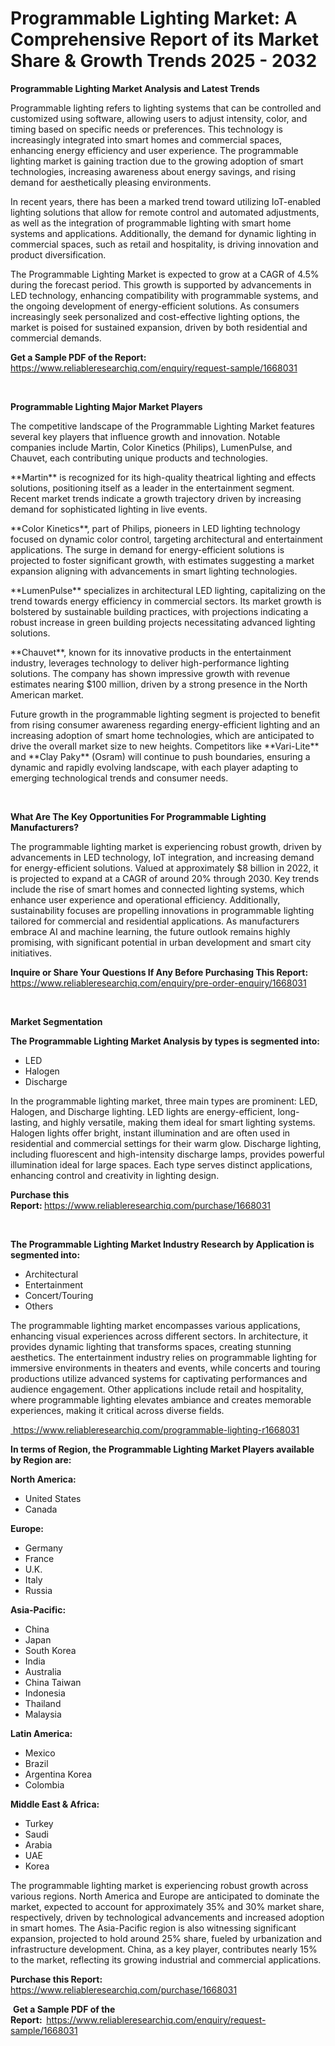 <p><h1>Programmable Lighting Market: A Comprehensive Report of its Market Share & Growth Trends 2025 - 2032</h1></p><p><strong>Programmable Lighting Market Analysis and Latest Trends</strong></p>
<p><p>Programmable lighting refers to lighting systems that can be controlled and customized using software, allowing users to adjust intensity, color, and timing based on specific needs or preferences. This technology is increasingly integrated into smart homes and commercial spaces, enhancing energy efficiency and user experience. The programmable lighting market is gaining traction due to the growing adoption of smart technologies, increasing awareness about energy savings, and rising demand for aesthetically pleasing environments.</p><p>In recent years, there has been a marked trend toward utilizing IoT-enabled lighting solutions that allow for remote control and automated adjustments, as well as the integration of programmable lighting with smart home systems and applications. Additionally, the demand for dynamic lighting in commercial spaces, such as retail and hospitality, is driving innovation and product diversification.</p><p>The Programmable Lighting Market is expected to grow at a CAGR of 4.5% during the forecast period. This growth is supported by advancements in LED technology, enhancing compatibility with programmable systems, and the ongoing development of energy-efficient solutions. As consumers increasingly seek personalized and cost-effective lighting options, the market is poised for sustained expansion, driven by both residential and commercial demands.</p></p>
<p><strong>Get a Sample PDF of the Report:&nbsp;</strong> <a href="https://www.reliableresearchiq.com/enquiry/request-sample/1668031?utm_campaign=2946&utm_medium=2&utm_source=Github&utm_content=ia&utm_term=18042025&utm_id=programmable-lighting">https://www.reliableresearchiq.com/enquiry/request-sample/1668031</a></p>
<p>&nbsp;</p>
<p><strong>Programmable Lighting Major Market Players</strong></p>
<p><p>The competitive landscape of the Programmable Lighting Market features several key players that influence growth and innovation. Notable companies include Martin, Color Kinetics (Philips), LumenPulse, and Chauvet, each contributing unique products and technologies.</p><p>**Martin** is recognized for its high-quality theatrical lighting and effects solutions, positioning itself as a leader in the entertainment segment. Recent market trends indicate a growth trajectory driven by increasing demand for sophisticated lighting in live events.</p><p>**Color Kinetics**, part of Philips, pioneers in LED lighting technology focused on dynamic color control, targeting architectural and entertainment applications. The surge in demand for energy-efficient solutions is projected to foster significant growth, with estimates suggesting a market expansion aligning with advancements in smart lighting technologies.</p><p>**LumenPulse** specializes in architectural LED lighting, capitalizing on the trend towards energy efficiency in commercial sectors. Its market growth is bolstered by sustainable building practices, with projections indicating a robust increase in green building projects necessitating advanced lighting solutions.</p><p>**Chauvet**, known for its innovative products in the entertainment industry, leverages technology to deliver high-performance lighting solutions. The company has shown impressive growth with revenue estimates nearing $100 million, driven by a strong presence in the North American market.</p><p>Future growth in the programmable lighting segment is projected to benefit from rising consumer awareness regarding energy-efficient lighting and an increasing adoption of smart home technologies, which are anticipated to drive the overall market size to new heights. Competitors like **Vari-Lite** and **Clay Paky** (Osram) will continue to push boundaries, ensuring a dynamic and rapidly evolving landscape, with each player adapting to emerging technological trends and consumer needs.</p></p>
<p>&nbsp;</p>
<p><strong>What Are The Key Opportunities For Programmable Lighting Manufacturers?</strong></p>
<p><p>The programmable lighting market is experiencing robust growth, driven by advancements in LED technology, IoT integration, and increasing demand for energy-efficient solutions. Valued at approximately $8 billion in 2022, it is projected to expand at a CAGR of around 20% through 2030. Key trends include the rise of smart homes and connected lighting systems, which enhance user experience and operational efficiency. Additionally, sustainability focuses are propelling innovations in programmable lighting tailored for commercial and residential applications. As manufacturers embrace AI and machine learning, the future outlook remains highly promising, with significant potential in urban development and smart city initiatives.</p></p>
<p><strong>Inquire or Share Your Questions If Any Before Purchasing This Report:</strong> <a href="https://www.reliableresearchiq.com/enquiry/pre-order-enquiry/1668031?utm_campaign=2946&utm_medium=2&utm_source=Github&utm_content=ia&utm_term=18042025&utm_id=programmable-lighting">https://www.reliableresearchiq.com/enquiry/pre-order-enquiry/1668031</a></p>
<p>&nbsp;</p>
<p><strong>Market Segmentation</strong></p>
<p><strong>The Programmable Lighting Market Analysis by types is segmented into:</strong></p>
<p><ul><li>LED</li><li>Halogen</li><li>Discharge</li></ul></p>
<p><p>In the programmable lighting market, three main types are prominent: LED, Halogen, and Discharge lighting. LED lights are energy-efficient, long-lasting, and highly versatile, making them ideal for smart lighting systems. Halogen lights offer bright, instant illumination and are often used in residential and commercial settings for their warm glow. Discharge lighting, including fluorescent and high-intensity discharge lamps, provides powerful illumination ideal for large spaces. Each type serves distinct applications, enhancing control and creativity in lighting design.</p></p>
<p><strong>Purchase this Report:&nbsp;</strong><a href="https://www.reliableresearchiq.com/purchase/1668031?utm_campaign=2946&utm_medium=2&utm_source=Github&utm_content=ia&utm_term=18042025&utm_id=programmable-lighting">https://www.reliableresearchiq.com/purchase/1668031</a></p>
<p>&nbsp;</p>
<p><strong>The Programmable Lighting Market Industry Research by Application is segmented into:</strong></p>
<p><ul><li>Architectural</li><li>Entertainment</li><li>Concert/Touring</li><li>Others</li></ul></p>
<p><p>The programmable lighting market encompasses various applications, enhancing visual experiences across different sectors. In architecture, it provides dynamic lighting that transforms spaces, creating stunning aesthetics. The entertainment industry relies on programmable lighting for immersive environments in theaters and events, while concerts and touring productions utilize advanced systems for captivating performances and audience engagement. Other applications include retail and hospitality, where programmable lighting elevates ambiance and creates memorable experiences, making it critical across diverse fields.</p></p>
<p><a href="https://www.reliableresearchiq.com/programmable-lighting-r1668031?utm_campaign=2946&utm_medium=2&utm_source=Github&utm_content=ia&utm_term=18042025&utm_id=programmable-lighting">&nbsp;https://www.reliableresearchiq.com/programmable-lighting-r1668031</a></p>
<p><strong>In terms of Region, the Programmable Lighting Market Players available by Region are:</strong></p>
<p>
    <p> <strong> North America: </strong>
        <ul>
            <li>United States</li>
            <li>Canada</li>
        </ul>
        </p> 
    <p> <strong> Europe: </strong>
        <ul>
            <li>Germany</li>
            <li>France</li>
            <li>U.K.</li>
            <li>Italy</li>
            <li>Russia</li>
        </ul>
        </p> 
    <p> <strong> Asia-Pacific: </strong>
        <ul>
            <li>China</li>
            <li>Japan</li>
            <li>South Korea</li>
            <li>India</li>
            <li>Australia</li>
            <li>China Taiwan</li>
            <li>Indonesia</li>
            <li>Thailand</li>
            <li>Malaysia</li>
        </ul>
        </p> 
    <p> <strong> Latin America: </strong>
        <ul>
            <li>Mexico</li>
            <li>Brazil</li>
            <li>Argentina Korea</li>
            <li>Colombia</li>
        </ul>
        </p> 
    <p> <strong> Middle East & Africa: </strong>
        <ul>
            <li>Turkey</li>
            <li>Saudi</li>
            <li>Arabia</li>
            <li>UAE</li>
            <li>Korea</li>
        </ul>
    </p>
    </p>
<p><p>The programmable lighting market is experiencing robust growth across various regions. North America and Europe are anticipated to dominate the market, expected to account for approximately 35% and 30% market share, respectively, driven by technological advancements and increased adoption in smart homes. The Asia-Pacific region is also witnessing significant expansion, projected to hold around 25% share, fueled by urbanization and infrastructure development. China, as a key player, contributes nearly 15% to the market, reflecting its growing industrial and commercial applications.</p></p>
<p><strong>Purchase this Report: </strong><a href="https://www.reliableresearchiq.com/purchase/1668031?utm_campaign=2946&utm_medium=2&utm_source=Github&utm_content=ia&utm_term=18042025&utm_id=programmable-lighting">https://www.reliableresearchiq.com/purchase/1668031</a></p>
<p>&nbsp;<strong>Get a Sample PDF of the Report:&nbsp;&nbsp;</strong><a href="https://www.reliableresearchiq.com/enquiry/request-sample/1668031?utm_campaign=2946&utm_medium=2&utm_source=Github&utm_content=ia&utm_term=18042025&utm_id=programmable-lighting">https://www.reliableresearchiq.com/enquiry/request-sample/1668031</a></p>
<p><strong></strong></p>
<p><p></p><p></p><p></p></p>